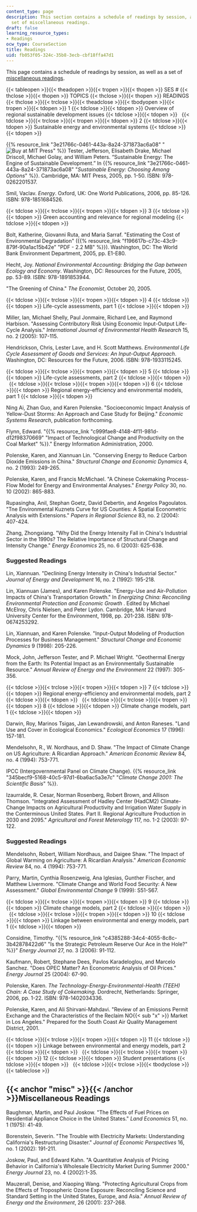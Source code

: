 ```yaml
---
content_type: page
description: This section contains a schedule of readings by session, as well as a
  set of miscellaneous readings.
draft: false
learning_resource_types:
- Readings
ocw_type: CourseSection
title: Readings
uid: fb053f05-324c-35b8-3ecb-cbf18ffa47d1
---
```

This page contains a schedule of readings by session, as well as a set of [miscellaneous readings](#misc).

{{< tableopen >}}{{< theadopen >}}{{< tropen >}}{{< thopen >}}
SES #
{{< thclose >}}{{< thopen >}}
TOPICS
{{< thclose >}}{{< thopen >}}
READINGS
{{< thclose >}}{{< trclose >}}{{< theadclose >}}{{< tbodyopen >}}{{< tropen >}}{{< tdopen >}}
1
{{< tdclose >}}{{< tdopen >}}
Overview of regional sustainable development issues
{{< tdclose >}}{{< tdopen >}}
 
{{< tdclose >}}{{< trclose >}}{{< tropen >}}{{< tdopen >}}
2
{{< tdclose >}}{{< tdopen >}}
Sustainable energy and environmental systems
{{< tdclose >}}{{< tdopen >}}

{{% resource_link "3e21766c-0461-443a-8a24-371873ac6a08" "![Buy at MIT Press](/images/mp_logo.gif)" %}} Tester, Jefferson, Elisabeth Drake, Michael Driscoll, Michael Golay, and William Peters. “Sustainable Energy: The Engine of Sustainable Development.” In {{% resource_link "3e21766c-0461-443a-8a24-371873ac6a08" "*Sustainable Energy: Choosing Among Options*" %}}. Cambridge, MA: MIT Press, 2005, pp. 1-50. ISBN: 978-0262201537.

Smil, Vaclav. *Energy*. Oxford, UK: One World Publications, 2006, pp. 85-126. ISBN: 978-1851684526.

{{< tdclose >}}{{< trclose >}}{{< tropen >}}{{< tdopen >}}
3
{{< tdclose >}}{{< tdopen >}}
Green accounting and relevance for regional modeling
{{< tdclose >}}{{< tdopen >}}

Bolt, Katherine, Giovanni Ruta, and Maria Sarraf. "Estimating the Cost of Environmental Degradation" ({{% resource_link "f196617b-c73c-43c9-879f-90a1ac15b42e" "PDF - 2.2 MB" %}}). Washington, DC: The World Bank Environment Department, 2005, pp. E1-E80.

Hecht, Joy. *National Environmental Accounting: Bridging the Gap between Ecology and Economy*. Washington, DC: Resources for the Future, 2005, pp. 53-89. ISBN: 978-1891853944.

"The Greening of China." *The Economist*, October 20, 2005.

{{< tdclose >}}{{< trclose >}}{{< tropen >}}{{< tdopen >}}
4
{{< tdclose >}}{{< tdopen >}}
Life-cycle assessments, part 1
{{< tdclose >}}{{< tdopen >}}

Miller, Ian, Michael Shelly, Paul Jonmaire, Richard Lee, and Raymond Harbison. "Assessing Contributory Risk Using Economic Input-Output Life-Cycle Analysis." *International Journal of Environmental Health Research* 15, no. 2 (2005): 107-115.

Hendrickson, Chris, Lester Lave, and H. Scott Matthews. *Environmental Life Cycle Assessment of Goods and Services: An Input-Output Approach*. Washington, DC: Resources for the Future, 2006. ISBN: 978-1933115245.

{{< tdclose >}}{{< trclose >}}{{< tropen >}}{{< tdopen >}}
5
{{< tdclose >}}{{< tdopen >}}
Life-cycle assessments, part 2
{{< tdclose >}}{{< tdopen >}}
 
{{< tdclose >}}{{< trclose >}}{{< tropen >}}{{< tdopen >}}
6
{{< tdclose >}}{{< tdopen >}}
Regional energy-efficiency and environmental models, part 1
{{< tdclose >}}{{< tdopen >}}

Ning Ai, Zhan Guo, and Karen Polenske. "Socioeconomic Impact Analysis of Yellow-Dust Storms: An Approach and Case Study for Beijing." *Economic Systems Research*, publication forthcoming.

Flynn, Edward. "{{% resource_link "c999fae8-4148-4f11-981d-d12f98370669" "Impact of Technological Change and Productivity on the Coal Market" %}}." Energy Information Administration, 2000.

Polenske, Karen, and Xiannuan Lin. "Conserving Energy to Reduce Carbon Dioxide Emissions in China." *Structural Change and Economic Dynamics* 4, no. 2 (1993): 249-265.

Polenske, Karen, and Francis McMichael. "A Chinese Cokemaking Process-Flow Model for Energy and Environmental Analyses." *Energy Policy* 30, no. 10 (2002): 865-883.

Rupasingha, Anil, Stephan Goetz, David Debertin, and Angelos Pagoulatos. "Tne Environmental Kuznets Curve for US Counties: A Spatial Econometric Analysis with Extensions." *Papers in Regional Science* 83, no. 2 (2004): 407-424.

Zhang, Zhongxiang. "Why Did the Energy Intensity Fall in China's Industrial Sector in the 1990s? The Relative Importance of Structural Change and Intensity Change." *Energy Economics* 25, no. 6 (2003): 625-638.

### Suggested Readings

Lin, Xiannuan. "Declining Energy Intensity in China's Industrial Sector." *Journal of Energy and Development* 16, no. 2 (1992): 195-218.

Lin, Xiannuan (James), and Karen Polenske. "Energy-Use and Air-Pollution Impacts of China's Transportation Growth." In *Energizing China: Reconciling Environmental Protection and Economic Growth* . Edited by Michael McElroy, Chris Nielsen, and Peter Lydon. Cambridge, MA: Harvard University Center for the Environment, 1998, pp. 201-238. ISBN: 978-0674253292.

Lin, Xiannuan, and Karen Polenske. "Input-Output Modeling of Production Processes for Business Management." *Structural Change and Economic Dynamics* 9 (1998): 205-226.

Mock, John, Jefferson Tester, and P. Michael Wright. "Geothermal Energy from the Earth: Its Potential Impact as an Environmentally Sustainable Resource." *Annual Review of Energy and the Environment* 22 (1997): 305-356.

{{< tdclose >}}{{< trclose >}}{{< tropen >}}{{< tdopen >}}
7
{{< tdclose >}}{{< tdopen >}}
Regional energy-efficiency and environmental models, part 2
{{< tdclose >}}{{< tdopen >}}
 
{{< tdclose >}}{{< trclose >}}{{< tropen >}}{{< tdopen >}}
8
{{< tdclose >}}{{< tdopen >}}
Climate change models, part 1
{{< tdclose >}}{{< tdopen >}}

Darwin, Roy, Marinos Tsigas, Jan Lewandrowski, and Anton Raneses. "Land Use and Cover in Ecological Economics." *Ecological Economics* 17 (1996): 157-181.

Mendelsohn, R., W. Nordhaus, and D. Shaw. "The Impact of Climate Change on US Agriculture: A Ricardian Approach." *American Economic Review* 84, no. 4 (1994): 753-771.

IPCC (Intergovernmental Panel on Climate Change). {{% resource_link "345becf9-5168-40c5-97d1-6ba6ac5a3e7c" "*Climate Change 2001: The Scientific Basis*" %}}.

Izaurralde, R. Cesar, Norman Rosenberg, Robert Brown, and Allison Thomson. "Integrated Assessment of Hadley Center (HadCM2) Climate-Change Impacts on Agricultural Productivity and Irrigation Water Supply in the Conterminous United States. Part II. Regional Agriculture Production in 2030 and 2095." *Agricultural and Forest Meterology* 117, no. 1-2 (2003): 97-122.

### Suggested Readings

Mendelsohn, Robert, William Nordhaus, and Daigee Shaw. "The Impact of Global Warming on Agriculture: A Ricardian Analysis." *American Economic Review* 84, no. 4 (1994): 753-771.

Parry, Martin, Cynthia Rosenzweig, Ana Iglesias, Gunther Fischer, and Matthew Livermore. "Climate Change and World Food Security: A New Assessment." *Global Environmental Change* 9 (1999): S51-S67.

{{< tdclose >}}{{< trclose >}}{{< tropen >}}{{< tdopen >}}
9
{{< tdclose >}}{{< tdopen >}}
Climate change models, part 2
{{< tdclose >}}{{< tdopen >}}
 
{{< tdclose >}}{{< trclose >}}{{< tropen >}}{{< tdopen >}}
10
{{< tdclose >}}{{< tdopen >}}
Linkage between environmental and energy models, part 1
{{< tdclose >}}{{< tdopen >}}

Considine, Timothy. "{{% resource_link "c4385288-34c4-4055-8c8c-3b42878422d6" "Is the Strategic Petroleum Reserve Our Ace in the Hole?" %}}" *Energy Journal* 27, no. 3 (2006): 91-112.

Kaufmann, Robert, Stephane Dees, Pavlos Karadeloglou, and Marcelo Sanchez. "Does OPEC Matter? An Econometric Analysis of Oil Prices.” *Energy Journal* 25 (2004): 67-90.

Polenske, Karen. *The Technology-Energy-Environmental-Health (TEEH) Chain: A Case Study of Cokemaking*. Dordrecht, Netherlands: Springer, 2006, pp. 1-22. ISBN: 978-1402034336.

Polenske, Karen, and Ali Shirvani-Mahdavi. "Review of an Emissions Permit Exchange and the Characteristics of the Reclaim NO{{< sub "x" >}} Market in Los Angeles." Prepared for the South Coast Air Quality Management District, 2001.

{{< tdclose >}}{{< trclose >}}{{< tropen >}}{{< tdopen >}}
11
{{< tdclose >}}{{< tdopen >}}
Linkage between environmental and energy models, part 2
{{< tdclose >}}{{< tdopen >}}
 
{{< tdclose >}}{{< trclose >}}{{< tropen >}}{{< tdopen >}}
12
{{< tdclose >}}{{< tdopen >}}
Student presentations
{{< tdclose >}}{{< tdopen >}}
 
{{< tdclose >}}{{< trclose >}}{{< tbodyclose >}}{{< tableclose >}}

## {{< anchor "misc" >}}{{< /anchor >}}Miscellaneous Readings

Baughman, Martin, and Paul Joskow. "The Effects of Fuel Prices on Residential Appliance Choice in the United States." *Land Economics* 51, no. 1 (1975): 41-49.

Borenstein, Severin. "The Trouble with Electricity Markets: Understanding California's Restructuring Disaster." *Journal of Economic Perspectives* 16, no. 1 (2002): 191-211.

Joskow, Paul, and Edward Kahn. "A Quantitative Analysis of Pricing Behavior in California's Wholesale Electricity Market During Summer 2000." *Energy Journal* 23, no. 4 (2002):1-35.

Mauzerall, Denise, and Xiaoping Wang. "Protecting Agricultural Crops from the Effects of Tropospheric Ozone Exposure: Reconciling Science and Standard Setting in the United States, Europe, and Asia." *Annual Review of Energy and the Environment*, 26 (2001): 237-268.